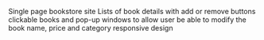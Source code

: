 Single page bookstore site
Lists of book details with add or remove buttons
clickable books and pop-up windows to allow user be able to modify the book name, price and category
responsive design